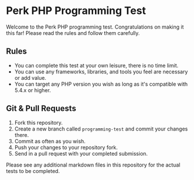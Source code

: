# Perk PHP Programming Test

Welcome to the Perk PHP programming test. Congratulations on making it this far! Please read the rules and follow them carefully.

## Rules

* You can complete this test at your own leisure, there is no time limit.
* You can use any frameworks, libraries, and tools you feel are necessary or add value.
* You can target any PHP version you wish as long as it's compatible with 5.4.x or higher.

## Git & Pull Requests

1. Fork this repository.
2. Create a new branch called `programming-test` and commit your changes there.
3. Commit as often as you wish.
4. Push your changes to your repository fork.
5. Send in a pull request with your completed submission.

Please see any additional markdown files in this repository for the actual tests to be completed.